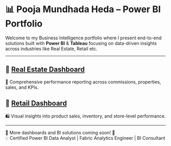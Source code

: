# 📊 Pooja Mundhada Heda – Power BI Portfolio

Welcome to my Business Intelligence portfolio where I present end-to-end solutions built with **Power BI** & **Tableau** focusing on data-driven insights across industries like Real Estate, Retail etc.

---

## 🔹 [Real Estate Dashboard](./Real-Estate-Project/README.md)
📍 Comprehensive performance reporting across commissions, properties, sales, and KPIs.

## 🔹 [Retail Dashboard](./retail-dashboard/README.md)
🛍️ Visual insights into product sales, inventory, and store-level performance.

---

📌 More dashboards and BI solutions coming soon! 🚀  
💡 Certified Power BI Data Analyst | Fabric Analytics Engineer | BI Consultant